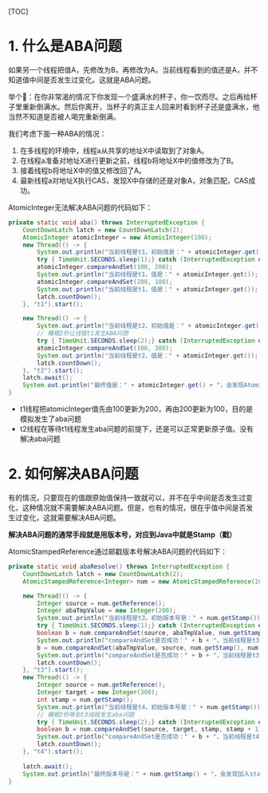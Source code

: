 [TOC]

# 1. 什么是ABA问题

如果另一个线程把值A，先修改为B，再修改为A。当前线程看到的值还是A，并不知道值中间是否发生过变化。这就是ABA问题。

举个🌰：在你非常渴的情况下你发现一个盛满水的杯子，你一饮而尽。之后再给杯子里重新倒满水。然后你离开，当杯子的真正主人回来时看到杯子还是盛满水，他当然不知道是否被人喝完重新倒满。

我们考虑下面一种ABA的情况：

1. 在多线程的环境中，线程a从共享的地址X中读取到了对象A。
2. 在线程a准备对地址X进行更新之前，线程b将地址X中的值修改为了B。
3. 接着线程b将地址X中的值又修改回了A。
4. 最新线程a对地址X执行CAS，发现X中存储的还是对象A，对象匹配，CAS成功。

AtomicInteger无法解决ABA问题的代码如下：

```java
private static void aba() throws InterruptedException {
    CountDownLatch latch = new CountDownLatch(2);
    AtomicInteger atomicInteger = new AtomicInteger(100);
    new Thread(() -> {
        System.out.println("当前线程是t1，初始值是：" + atomicInteger.get());
        try { TimeUnit.SECONDS.sleep(1);} catch (InterruptedException e) { e.printStackTrace(); }
        atomicInteger.compareAndSet(100, 200);
        System.out.println("当前线程是t1，值是：" + atomicInteger.get());
        atomicInteger.compareAndSet(200, 100);
        System.out.println("当前线程是t1，值是：" + atomicInteger.get());
        latch.countDown();
    }, "t1").start();

    new Thread(() -> {
        System.out.println("当前线程是t2，初始值是：" + atomicInteger.get());
        // 睡眠2秒让线程t1发生ABA问题
        try { TimeUnit.SECONDS.sleep(2);} catch (InterruptedException e) { e.printStackTrace(); }
        atomicInteger.compareAndSet(100, 300);
        System.out.println("当前线程是t2，值是：" + atomicInteger.get());
        latch.countDown();
    }, "t2").start();
    latch.await();
    System.out.println("最终值是：" + atomicInteger.get() + "，会发现AtomicInteger没办法解决ABA问题");
}
```

* t1线程把atomicInteger值先由100更新为200，再由200更新为100，目的是模拟发生了aba问题
* t2线程在等待t1线程发生aba问题的前提下，还是可以正常更新原子值。没有解决aba问题

# 2. 如何解决ABA问题

有的情况，只要现在的值跟原始值保持一致就可以，并不在乎中间是否发生过变化，这种情况就不需要解决ABA问题。但是，也有的情况，很在乎值中间是否发生过变化，这就需要解决ABA问题。

**解决ABA问题的通常手段就是用版本号，对应到Java中就是Stamp（戳）**

AtomicStampedReference通过邮戳版本号解决ABA问题的代码如下：

```java
private static void abaResolve() throws InterruptedException {
    CountDownLatch latch = new CountDownLatch(2);
    AtomicStampedReference<Integer> num = new AtomicStampedReference(100, 1);

    new Thread(() -> {
        Integer source = num.getReference();
        Integer abaTmpValue = new Integer(200);
        System.out.println("当前线程是t3，初始版本号是：" + num.getStamp());
        try { TimeUnit.SECONDS.sleep(1);} catch (InterruptedException e) { e.printStackTrace(); }
        boolean b = num.compareAndSet(source, abaTmpValue, num.getStamp(), num.getStamp() + 1);
        System.out.println("compareAndSet是否成功：" + b + "，当前线程是t3，2次版本号是：" + num.getStamp());
        b = num.compareAndSet(abaTmpValue, source, num.getStamp(), num.getStamp() + 1);
        System.out.println("compareAndSet是否成功：" + b + "，当前线程是t3，3次版本号是：" + num.getStamp());
        latch.countDown();
    }, "t3").start();
    new Thread(() -> {
        Integer source = num.getReference();
        Integer target = new Integer(300);
        int stamp = num.getStamp();
        System.out.println("当前线程是t4，初始版本号是：" + num.getStamp());
        // 睡眠2秒等到t3线程发生aba问题
        try { TimeUnit.SECONDS.sleep(2);} catch (InterruptedException e) { e.printStackTrace(); }
        boolean b = num.compareAndSet(source, target, stamp, stamp + 1);
        System.out.println("compareAndSet是否成功：" + b + "，当前线程是t4，当前版本号是：" + num.getStamp());
        latch.countDown();
    }, "t4").start();
    
    latch.await();
    System.out.println("最终版本号是：" + num.getStamp() + "，会发现加入stamp版本号后，t4线程更新失败，ABA问题得到解决");
}
```

